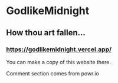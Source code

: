 # GodlikeMidnight

## How thou art fallen...

### https://godlikemidnight.vercel.app/

You can make a copy of this website there. 

Comment section comes from powr.io
